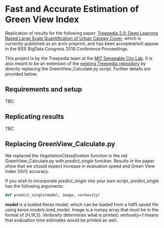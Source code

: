 # Fast and Accurate Estimation of Green View Index
Replication of results for the following paper: [Treepedia 2.0: Deep Learning Based Large Scale Quantification of Urban Canopy Cover](https://arxiv.org/abs/1808.04754), which is currently published as an arxiv preprint, and has been accepted/will appear in the IEEE BigData Congress 2018 Conference Proceedings.

This project is by the Treepedia team at the [MIT Senseable City Lab](senseable.mit.edu). It is also meant to be an extension of the [existing Treepedia repository](https://github.com/mittrees/Treepedia_Public) by directly replacing the GreenView_Calculate.py script. Further details are provided below.

## Requirements and setup

TBC

## Replicating results

TBC

## Replacing GreenView_Calculate.py

We replaced the *VegetationClassification* function in the old GreenView_Calculate.py with *predict_single* function. Results in the paper show that we should expect increase in evaluation speed and Green View Index (GVI) accuracy. 

If you wish to incorporate *predict_single* into your own script, *predict_single* has the following arguments:
```python
def predict_single(model, image, verbosity)
```

**model** is a loaded Keras model, which can be loaded from a hdf5 saved file using *keras.models.load_model*. Image is a numpy array that must be in the format of [H,W,3]. Verbosity determines what is printed; verbosity=1 means that evaluation time estimates would be printed as well.


